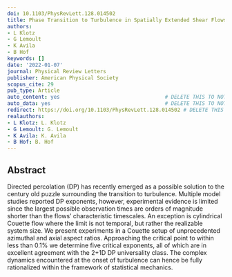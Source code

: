 ```yaml
---
doi: 10.1103/PhysRevLett.128.014502
title: Phase Transition to Turbulence in Spatially Extended Shear Flows
authors:
- L Klotz
- G Lemoult
- K Avila
- B Hof
keywords: []
date: '2022-01-07'
journal: Physical Review Letters
publisher: American Physical Society
scopus_cite: 29
pub_type: Article
auto_content: yes                                  # DELETE THIS TO NOT AUTO GENERATE CONTENT
auto_data: yes                                     # DELETE THIS TO NOT AUTO GENERATE METADATA
redirect: https://doi.org/10.1103/PhysRevLett.128.014502 # DELETE THIS TO NOT REDIRECT
realauthors:
- L Klotz: L. Klotz
- G Lemoult: G. Lemoult
- K Avila: K. Avila
- B Hof: B. Hof
---
```



## Abstract
Directed percolation (DP) has recently emerged as a possible solution to the century old puzzle surrounding the transition to turbulence. Multiple model studies reported DP exponents, however, experimental evidence is limited since the largest possible observation times are orders of magnitude shorter than the flows’ characteristic timescales. An exception is cylindrical Couette flow where the limit is not temporal, but rather the realizable system size. We present experiments in a Couette setup of unprecedented azimuthal and axial aspect ratios. Approaching the critical point to within less than 0.1% we determine five critical exponents, all of which are in excellent agreement with the 2+1D DP universality class. The complex dynamics encountered at the onset of turbulence can hence be fully rationalized within the framework of statistical mechanics.
